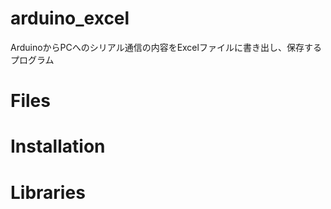 # arduino_excel
ArduinoからPCへのシリアル通信の内容をExcelファイルに書き出し、保存するプログラム

# Files

# Installation

# Libraries